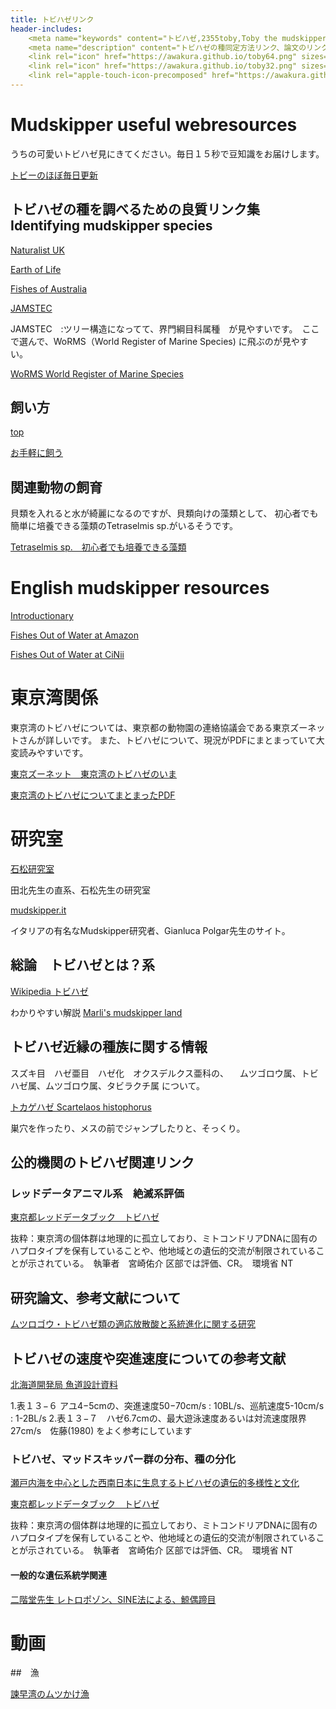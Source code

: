 ```yaml
---
title: トビハゼリンク
header-includes:
	<meta name="keywords" content="トビハゼ,2355toby,Toby the mudskipper,P Modestus,Papers,Idetify species" />
	<meta name="description" content="トビハゼの種同定方法リンク、論文のリンクなど" />
	<link rel="icon" href="https://awakura.github.io/toby64.png" sizes="64x64" type="image/png" /> 
	<link rel="icon" href="https://awakura.github.io/toby32.png" sizes="32x32" type="image/png" />  
	<link rel="apple-touch-icon-precomposed" href="https://awakura.github.io/toby150.png" />
---
```


# Mudskipper useful webresources

うちの可愛いトビハゼ見にきてください。毎日１５秒で豆知識をお届けします。

[トビーのほぼ毎日更新](https://www.youtube.com/@2355toby)



## トビハゼの種を調べるための良質リンク集 Identifying mudskipper species

[Naturalist UK](https://uk.inaturalist.org/taxa/423841-Periophthalmus-magnuspinnatus)

[Earth of Life](https://eol.org/pages/46576705)

[Fishes of Australia](https://fishesofaustralia.net.au/home/species/2257)

[JAMSTEC](https://www.godac.jamstec.go.jp/bismal/j/view/9015501)

JAMSTEC　:ツリー構造になってて、界門綱目科属種　が見やすいです。　ここで選んで、WoRMS（World Register of Marine Species)
に飛ぶのが見やすい。

[WoRMS World Register of Marine Species](https://www.marinespecies.org/)


## 飼い方

[top](https://awakura.github.io/toby/index.html)

[お手軽に飼う](https://awakura.github.io/toby/easy.html)

## 関連動物の飼育

貝類を入れると水が綺麗になるのですが、貝類向けの藻類として、
初心者でも簡単に培養できる藻類のTetraselmis sp.がいるそうです。

[Tetraselmis sp.　初心者でも培養できる藻類](https://nria.fra.affrc.go.jp/hakko/news/15.pdf)

# English mudskipper resources

[Introductionary](http://www.mudskipper.it/Intro.html)

[Fishes Out of Water at Amazon](https://www.amazon.co.jp/Fishes-Out-Water-Biology-Mudskippers/dp/0367573431)

[Fishes Out of Water at CiNii](https://cir.nii.ac.jp/crid/1362544420916300672)

# 東京湾関係

東京湾のトビハゼについては、東京都の動物園の連絡協議会である東京ズーネットさんが詳しいです。
また、トビハゼについて、現況がPDFにまとまっていて大変読みやすいです。

[東京ズーネット　東京湾のトビハゼのいま](https://www.tokyo-zoo.net/conservation/tobihaze.html)

[東京湾のトビハゼについてまとまったPDF](https://www.tokyo-zoo.net/conservation/img/tobihaze_no_ima.pdf)

# 研究室

[石松研究室](https://mmurata0224.wixsite.com/ishimatsu)

田北先生の直系、石松先生の研究室

[mudskipper.it](http://www.mudskipper.it/Intro.html)

イタリアの有名なMudskipper研究者、Gianluca Polgar先生のサイト。

## 総論　トビハゼとは？系

[Wikipedia トビハゼ](https://ja.wikipedia.org/wiki/%E3%83%88%E3%83%93%E3%83%8F%E3%82%BC)

わかりやすい解説
[Marli's mudskipper land](http://mudskipper.partials.net/)


## トビハゼ近縁の種族に関する情報

スズキ目　ハゼ亜目　ハゼ化　オクスデルクス亜科の、
　ムツゴロウ属、トビハゼ属、ムツゴロウ属、タビラクチ属
について。

[トカゲハゼ  Scartelaos histophorus](http://www.okinawa-kaeru.net/wild/video/tokagehaze-video.html)

巣穴を作ったり、メスの前でジャンプしたりと、そっくり。

## 公的機関のトビハゼ関連リンク


### レッドデータアニマル系　絶滅系評価

[東京都レッドデータブック　トビハゼ](https://tokyo-rdb.metro.tokyo.lg.jp/%E3%83%88%E3%83%93%E3%83%8F%E3%82%BC/)

抜粋：東京湾の個体群は地理的に孤立しており、ミトコンドリアDNAに固有のハプロタイプを保有していることや、他地域との遺伝的交流が制限されていることが示されている。　執筆者　宮崎佑介
区部では評価、CR。　環境省 NT

## 研究論文、参考文献について

[ムツロゴウ・トビハゼ類の適応放散酸と系統進化に関する研究](https://kaken.nii.ac.jp/ja/grant/KAKENHI-PROJECT-06041085/)

## トビハゼの速度や突進速度についての参考文献

[北海道開発局 魚道設計資料](https://www.hkd.mlit.go.jp/ob/tisui/kds/chiyodashinsuiro/ctll1r00000054w7-att/bunryu-shiryo-13.pdf)

1.表１３−６ アユ4−5cmの、突進速度50−70cm/s : 10BL/s、巡航速度5-10cm/s : 1-2BL/s 
2.表１３−７　ハゼ6.7cmの、最大遊泳速度あるいは対流速度限界　27cm/s　佐藤(1980)
をよく参考にしています

### トビハゼ、マッドスキッパー群の分布、種の分化

[瀬戸内海を中心とした西南日本に生息するトビハゼの遺伝的多様性と文化](http://aquaanimal.net/cgi-bin/AA2020/AA2020-8.pdf)

[東京都レッドデータブック　トビハゼ](https://tokyo-rdb.metro.tokyo.lg.jp/%E3%83%88%E3%83%93%E3%83%8F%E3%82%BC/)

抜粋：東京湾の個体群は地理的に孤立しており、ミトコンドリアDNAに固有のハプロタイプを保有していることや、他地域との遺伝的交流が制限されていることが示されている。　執筆者　宮崎佑介
区部では評価、CR。　環境省 NT

#### 一般的な遺伝系統学関連

[二階堂先生 レトロポゾン、SINE法による、鯨偶蹄目](http://www.nikaido.bio.titech.ac.jp/past_research.html)

# 動画

##　漁

[諫早湾のムツかけ漁](https://www.youtube.com/watch?v=Eia8zBuNq1o)


